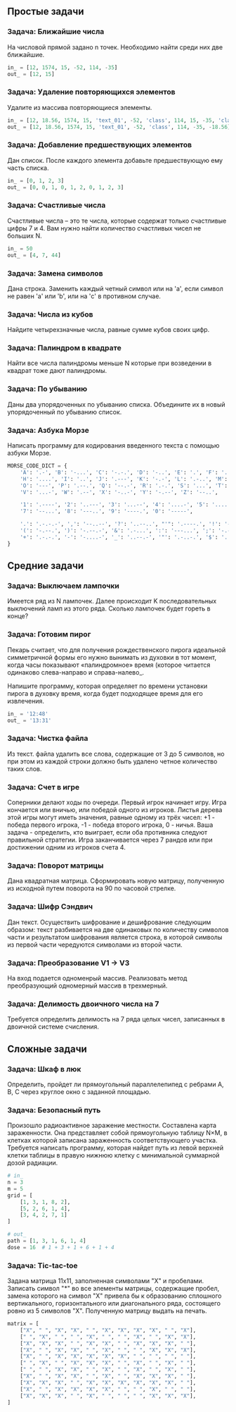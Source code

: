 
## Простые задачи

### Задача: Ближайшие числа
На числовой прямой задано n точек. Необходимо найти среди них две ближайшие.

```python
in_ = [12, 1574, 15, -52, 114, -35]
out_ = [12, 15]
```

### Задача: Удаление повторяющихся элементов
Удалите из массива повторяющиеся элементы.

```python
in_ = [12, 18.56, 1574, 15, 'text_01', -52, 'class', 114, 15, -35, 'class', 18.56, -18.56]
out_ = [12, 18.56, 1574, 15, 'text_01', -52, 'class', 114, -35, -18.56]
```

### Задача: Добавление предшествующих элементов
Дан список. После каждого элемента добавьте предшествующую ему часть списка.

```python
in_ = [0, 1, 2, 3]
out_ = [0, 0, 1, 0, 1, 2, 0, 1, 2, 3]
```

### Задача: Cчастливые числа
Cчастливые числа – это те числа, которые содержат только счастливые цифры 7 и 4. Вам нужно найти количество счастливых чисел не больших N.

```python
in_ = 50
out_ = [4, 7, 44]
```

### Задача: Замена символов
Дана строка. Заменить каждый четный символ или на 'a', если символ не равен 'a' или 'b', или на 'c' в противном случае.

### Задача: Числа из кубов
Найдите четырехзначные числа, равные сумме кубов своих цифр.

### Задача: Палиндром в квадрате
Найти все числа палиндромы меньше N которые при возведении в квадрат тоже дают палиндромы.

### Задача: По убыванию
Даны два упорядоченных по убыванию списка. Объедините их в новый упорядоченный по убыванию список.

### Задача: Азбука Морзе
Написать программу для кодирования введенного текста с помощью азбуки Морзе.

```python
MORSE_CODE_DICT = {
    'A': '.-', 'B': '-...', 'C': '-.-.', 'D': '-..', 'E': '.', 'F': '..-.', 'G': '--.',
    'H': '....', 'I': '..', 'J': '.---', 'K': '-.-', 'L': '.-..', 'M': '--', 'N': '-.',
    'O': '---', 'P': '.--.', 'Q': '--.-', 'R': '.-.', 'S': '...', 'T': '-', 'U': '..-',
    'V': '...-', 'W': '.--', 'X': '-..-', 'Y': '-.--', 'Z': '--..',

    '1': '.----', '2': '..---', '3': '...--', '4': '....-', '5': '.....', '6': '-....',
    '7': '--...', '8': '---..', '9': '----.', '0': '-----',

    '.': '.-.-.-', ',': '--..--', '?': '..--..', "'": '.----.', '!': '-.-.--', '/': '-..-.',
    '(': '-.--.', ')': '-.--.-', '&': '.-...', ':': '---...', ';': '-.-.-.', '=': '-...-',
    '+': '.-.-.', '-': '-....-', '_': '..--.-', '"': '.-..-.', '$': '...-..-', '@': '.--.-.'
}
```



## Средние задачи

### Задача: Выключаем лампочки
Имеется ряд из N лампочек. Далее происходит K последовательных выключений ламп из этого ряда. Сколько лампочек будет гореть в конце?

### Задача: Готовим пирог

Пекарь считает, что для получения рождественского пирога идеальной симметричной формы его нужно вынимать из духовки в тот момент, когда часы показывают «палиндромное» время (которое читается одинаково слева-направо и справа-налево_.

Напишите программу, которая определяет по времени установки пирога в духовку время, когда будет подходящее время для его извлечения.

```python
in_ = '12:48'
out_ = '13:31'
```

### Задача: Чистка файла
Из текст. файла удалить все слова, содержащие от 3 до 5 символов, но при этом из каждой строки должно быть удалено четное количество таких слов.

### Задача: Счет в игре
Соперники делают ходы по очереди. Первый игрок начинает игру. Игра кончается или вничью, или победой одного из игроков. Листья дерева этой игры могут иметь значения, равные одному из трёх чисел: +1 - победа первого игрока, -1 - победа второго игрока, 0 - ничья. Ваша задача - определить, кто выиграет, если оба противника следуют правильной стратегии. Игра заканчивается через 7 рандов или при достижении одним из игроков счета 4.

### Задача: Поворот матрицы
Дана квадратная матрица. Сформировать новую матрицу, полученную из исходной путем поворота на 90 по часовой стрелке.

### Задача: Шифр Сэндвич
Дан текст. Осуществить шифрование и дешифрование следующим образом: текст разбивается на две одинаковых по количеству символов части и результатом шифрования является строка, в которой символы из первой части чередуются символами из второй части.

### Задача: Преобразование V1 -> V3
На вход подается одноменрый массив. Реализовать метод преобразующий одномерный массив в трехмерный.

### Задача: Делимость двоичного числа на 7
Требуется определить делимость на 7 ряда целых чисел, записанных в двоичной системе счисления.



## Сложные задачи

### Задача: Шкаф в люк 

Определить, пройдет ли прямоугольный параллелепипед с ребрами A, B, C через круглое окно с заданной площадью.

### Задача: Безопасный путь
Произошло радиоактивное заражение местности. Составлена карта зараженности. Она представляет собой прямоугольную таблицу N×M, в клетках которой записана зараженность соответствующего участка. Требуется написать программу, которая найдет путь из левой верхней клетки таблицы в правую нижнюю клетку с минимальной суммарной дозой радиации. 

```python
# in_
n = 3
m = 5
grid = [
    [1, 3, 1, 8, 2],
    [5, 2, 6, 1, 4],
    [3, 4, 2, 7, 1]
]

# out_
path = [1, 3, 1, 6, 1, 4]
dose = 16  # 1 + 3 + 1 + 6 + 1 + 4
```

### Задача: Tic-tac-toe
Задана матрица 11x11, заполненная символами "X" и пробелами. Записать символ "*" во все элементы матрицы, содержащие пробел, замена которого на символ "X" привела бы к образованию сплошного вертикального, горизонтального или диагонального ряда, состоящего ровно из 5 символов "X". Полученную матрицу выдать на печать.

```python
matrix = [
    ["X", " ", "X", "X", " ", "X", "X", "X", "X", " ", "X"],
    [" ", "X", " ", " ", "X", " ", " ", "X", " ", "X", "X"],
    ["X", "X", "X", " ", "X", "X", " ", "X", "X", "X", " "],
    ["X", " ", "X", "X", " ", "X", " ", " ", "X", "X", "X"],
    ["X", " ", "X", "X", "X", "X", "X", " ", " ", " ", " "],
    [" ", "X", " ", "X", "X", "X", " ", "X", " ", "X", " "],
    [" ", " ", "X", "X", " ", "X", " ", "X", " ", "X", " "],
    ["X", " ", "X", "X", " ", "X", " ", "X", "X", "X", " "],
    ["X", "X", "X", " ", "X", "X", "X", "X", "X", "X", " "],
    ["X", " ", "X", "X", "X", "X", " ", " ", "X", " ", " "],
    ["X", "X", "X", " ", "X", " ", " ", " ", "X", "X", "X"],
]
```